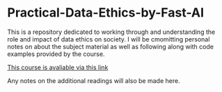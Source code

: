 # Practical-Data-Ethics-by-Fast-AI


This is a repository dedicated to working through and understanding the role and impact of data ethics on society. 
I will be cmomitting personal notes on about the subject material as well as following along with code examples provided by the course.

[This course is avaliable via this link](http://ethics.fast.ai/index.html)


Any notes on the additional readings will also be made here.
